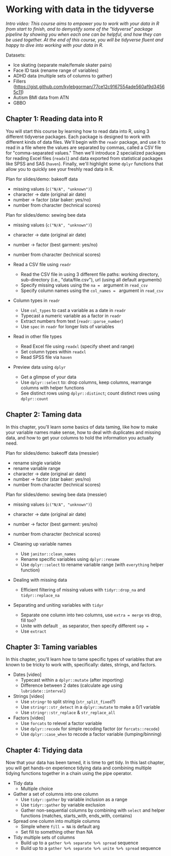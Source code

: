 # Working with data in the tidyverse

*Intro video: This course aims to empower you to work with your data in R from start to finish, and to demystify some of the "tidyverse" package pipeline by showing you when each one can be helpful, and how they can be used together. At the end of this course, you will be tidyverse fluent and happy to dive into working with your data in R.*

Datasets:

* Ice skating (separate male/female skater pairs)
* Face ID task (rename range of variables)
* ADHD data (multiple sets of columns to gather)
* Fillers (https://gist.github.com/kylebgorman/77ce12c9167554ade560af9d34565c11)
* Autism BMI data from ATN
* GBBO

## Chapter 1: Reading data into R

You will start this course by learning how to read data into R, using 3 different tidyverse packages. Each package is designed to work with different kinds of data files. We'll begin with the `readr` package, and use it to read in a file where the values are separated by commas, called a CSV file for "comma-separated values." Then we'll introduce 2 specialized packages for reading Excel files (`readxl`) and data exported from statistical packages like SPSS and SAS (`haven`). Finally, we'll highlight some `dplyr` functions that allow you to quickly see your freshly read data in R.

Plan for slides/demo: bakeoff data
* missing values (`c("N/A", "unknown")`)
* character -> date (original air date)
* number -> factor (star baker: yes/no)
* number from character (technical scores)

Plan for slides/demo: sewing bee data
* missing values (`c("N/A", "unknown")`)
* character -> date (original air date)
* number -> factor (best garment: yes/no)
* number from character (technical scores)


* Read a CSV file using `readr`
    * Read the CSV file in using 3 different file paths: working directory, sub-directory (i.e., "data/file.csv"), url (using all default arguments)
    * Specify missing values using the `na = ` argument in `read_csv`
    * Specify column names using the `col_names = ` argument in `read_csv`
* Column types in `readr`
    * Use `col_types` to cast a variable as a date in `readr`
    * Typecast a numeric variable as a factor in `readr`
    * Extract numbers from text (`readr::parse_number`)
    * Use `spec` in `readr` for longer lists of variables
* Read in other file types
    * Read Excel file using `readxl` (specify sheet and range)
    * Set column types within `readxl`
    * Read SPSS file via `haven`
* Preview data using `dplyr`
    * Get a glimpse of your data
    * Use `dplyr::select` to: drop columns, keep columns, rearrange columns with helper functions
    * See distinct rows using `dplyr::distinct`; count distinct rows using `dplyr::count`


## Chapter 2: Taming data 

In this chapter, you'll learn some basics of data taming, like how to make your variable names make sense, how to deal with duplicates and missing data, and how to get your columns to hold the information you actually need.

Plan for slides/demo: bakeoff data (messier)
* rename single variable
* rename variable range
* character -> date (original air date)
* number -> factor (star baker: yes/no)
* number from character (technical scores)

Plan for slides/demo: sewing bee data (messier)
* missing values (`c("N/A", "unknown")`)
* character -> date (original air date)
* number -> factor (best garment: yes/no)
* number from character (technical scores)

* Cleaning up variable names
    * Use `janitor::clean_names`
    * Rename specific variables using `dplyr::rename`
    * Use `dplyr::select` to rename variable range (with `everything` helper function)
* Dealing with missing data
    * Efficient filtering of missing values with `tidyr::drop_na` and `tidyr::replace_na`
* Separating and uniting variables with `tidyr`
    * Separate one column into two columns, use `extra = merge` vs drop, fill too?
    * Unite with default `_` as separator, then specify different `sep = `
    * Use `extract`

## Chapter 3: Taming variables

In this chapter, you'll learn how to tame specific types of variables that are known to be tricky to work with, specifically: dates, strings, and factors. 

* Dates [video]
    * Typecast within a `dplyr::mutate` (after importing)
    * Difference between 2 dates (calculate age using `lubridate::interval`)
* Strings [video]
    * Use `stringr` to split string (`str_split_fixed`?)
    * Use `stringr::str_detect` in a `dplyr::mutate` to make a 0/1 variable
    * Use `stringr::str_replace` & `str_replace_all`
* Factors [video]
    * Use `forcats` to relevel a factor variable
    * Use `dplyr::recode` for simple recoding factor (or `forcats::recode`)
    * Use `dplyr::case_when` to recode a factor variable (lumping/binning)

## Chapter 4: Tidying data

Now that your data has been tamed, it is time to get tidy. In this last chapter, you will get hands-on experience tidying data and combining multiple tidying functions together in a chain using the pipe operator. 

* Tidy data
    * Multiple choice
* Gather a set of columns into one column
    * Use `tidyr::gather` by variable inclusion as a range
    * Use `tidyr::gather` by variable exclusion
    * Gather non-sequential columns by combining with `select` and helper functions (matches, starts_with, ends_with, contains)
* Spread one column into multiple columns
    * Simple where `fill = NA` is default arg
    * Set fill to something other than NA
* Tidy multiple sets of columns
    * Build up to a `gather %>% separate %>% spread` sequence
    * Build up to a `gather %>% separate %>% unite %>% spread` sequence